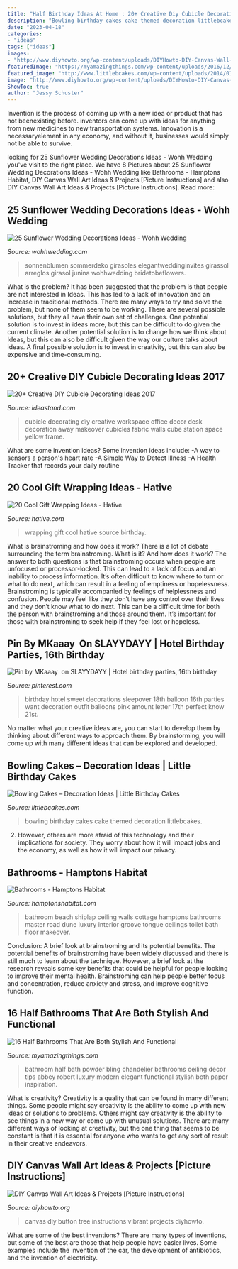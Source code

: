 ```yaml
---
title: "Half Birthday Ideas At Home : 20+ Creative Diy Cubicle Decorating Ideas 2017"
description: "Bowling birthday cakes cake themed decoration littlebcakes"
date: "2023-04-18"
categories:
- "ideas"
tags: ["ideas"]
images:
- "http://www.diyhowto.org/wp-content/uploads/DIYHowto-DIY-Canvas-Wall-Art-Ideas-Tutorials-Picture-Instructions-16.jpg"
featuredImage: "https://myamazingthings.com/wp-content/uploads/2016/12/bath.jpg"
featured_image: "http://www.littlebcakes.com/wp-content/uploads/2014/01/Bowling-Birthday-Cakes.jpg"
image: "http://www.diyhowto.org/wp-content/uploads/DIYHowto-DIY-Canvas-Wall-Art-Ideas-Tutorials-Picture-Instructions-16.jpg"
ShowToc: true
author: "Jessy Schuster"
---
```



Invention is the process of coming up with a new idea or product that has not beenexisting before. inventors can come up with ideas for anything from new medicines to new transportation systems. Innovation is a necessaryelement in any economy, and without it, businesses would simply not be able to survive.

	

		
looking for 25 Sunflower Wedding Decorations Ideas - Wohh Wedding you've visit to the right place. We have 8 Pictures about 25 Sunflower Wedding Decorations Ideas - Wohh Wedding like Bathrooms - Hamptons Habitat, DIY Canvas Wall Art Ideas &amp; Projects [Picture Instructions] and also DIY Canvas Wall Art Ideas &amp; Projects [Picture Instructions]. Read more:
		
    
## 25 Sunflower Wedding Decorations Ideas - Wohh Wedding

<img loading=lazy src="https://www.wohhwedding.com/wp-content/uploads/2016/05/Sunflower-Wedding-Flower-Arrangements-Decorations.jpg" onerror="this.onerror=null;this.src='https://tse2.mm.bing.net/th?id=OIP.2ZMHhyywjH7F5CutyA4QGwHaLH&amp;pid=15.1';" alt="25 Sunflower Wedding Decorations Ideas - Wohh Wedding">

_Source: wohhwedding.com_

>sonnenblumen sommerdeko girasoles elegantweddinginvites girassol arreglos girasol junina wohhwedding bridetobeflowers. 

	

What is the problem?
It has been suggested that the problem is that people are not interested in Ideas. This has led to a lack of innovation and an increase in traditional methods. There are many ways to try and solve the problem, but none of them seem to be working. There are several possible solutions, but they all have their own set of challenges. One potential solution is to invest in ideas more, but this can be difficult to do given the current climate. Another potential solution is to change how we think about Ideas, but this can also be difficult given the way our culture talks about ideas. A final possible solution is to invest in creativity, but this can also be expensive and time-consuming.

    
## 20+ Creative DIY Cubicle Decorating Ideas 2017

<img loading=lazy src="http://ideastand.com/wp-content/uploads/2014/06/cubicle-decorating-ideas/5-cubicle-decorating-ideas.jpg" onerror="this.onerror=null;this.src='https://tse1.mm.bing.net/th?id=OIP.kN64pKn6kPcVyFxPZPLnNAHaJ4&amp;pid=15.1';" alt="20+ Creative DIY Cubicle Decorating Ideas 2017">

_Source: ideastand.com_

>cubicle decorating diy creative workspace office decor desk decoration away makeover cubicles fabric walls cube station space yellow frame. 

	

What are some invention ideas?
Some invention ideas include:
-A way to sensors a person's heart rate 
-A Simple Way to Detect Illness 
-A Health Tracker that records your daily routine

    
## 20 Cool Gift Wrapping Ideas - Hative

<img loading=lazy src="https://hative.com/wp-content/uploads/2014/10/gift-wrapping-ideas/4-cool-gift-wrapping-ideas.jpg" onerror="this.onerror=null;this.src='https://tse4.mm.bing.net/th?id=OIP.DM290G5GGwFg2ZJmXLjxnAHaLH&amp;pid=15.1';" alt="20 Cool Gift Wrapping Ideas - Hative">

_Source: hative.com_

>wrapping gift cool hative source birthday. 

	

What is brainstroming and how does it work?
There is a lot of debate surrounding the term brainstroming. What is it? And how does it work? The answer to both questions is that brainstroming occurs when people are unfocused or processor-locked. This can lead to a lack of focus and an inability to process information. It’s often difficult to know where to turn or what to do next, which can result in a feeling of emptiness or hopelessness.
Brainstroming is typically accompanied by feelings of helplessness and confusion. People may feel like they don’t have any control over their lives and they don’t know what to do next. This can be a difficult time for both the person with brainstroming and those around them. It’s important for those with brainstroming to seek help if they feel lost or hopeless.

    
## Pin By MKaaay ️ On SLAYYDAYY | Hotel Birthday Parties, 16th Birthday

<img loading=lazy src="https://i.pinimg.com/736x/bb/e6/b6/bbe6b6fc7b5f36c39ab2aa39f1c458b5.jpg" onerror="this.onerror=null;this.src='https://tse2.mm.bing.net/th?id=OIP.UDnKAi6-wG5U7FT-UNxakwHaJ4&amp;pid=15.1';" alt="Pin by MKaaay ️ on SLAYYDAYY | Hotel birthday parties, 16th birthday">

_Source: pinterest.com_

>birthday hotel sweet decorations sleepover 18th balloon 16th parties want decoration outfit balloons pink amount letter 17th perfect know 21st. 

	

No matter what your creative ideas are, you can start to develop them by thinking about different ways to approach them. By brainstorming, you will come up with many different ideas that can be explored and developed.

    
## Bowling Cakes – Decoration Ideas | Little Birthday Cakes

<img loading=lazy src="http://www.littlebcakes.com/wp-content/uploads/2014/01/Bowling-Birthday-Cakes.jpg" onerror="this.onerror=null;this.src='https://tse4.mm.bing.net/th?id=OIP.kiqHaxOeQgughU9ez7J8zgHaJ-&amp;pid=15.1';" alt="Bowling Cakes – Decoration Ideas | Little Birthday Cakes">

_Source: littlebcakes.com_

>bowling birthday cakes cake themed decoration littlebcakes. 

	

2. However, others are more afraid of this technology and their implications for society. They worry about how it will impact jobs and the economy, as well as how it will impact our privacy. 

    
## Bathrooms - Hamptons Habitat

<img loading=lazy src="http://hamptonshabitat.com/wp-content/uploads/2013/12/dune-road-luxury-home-bathroom-01-720w-686x1030.jpg" onerror="this.onerror=null;this.src='https://tse1.mm.bing.net/th?id=OIP.uJshvwuvYaaHKg9KC4im4gHaLH&amp;pid=15.1';" alt="Bathrooms - Hamptons Habitat">

_Source: hamptonshabitat.com_

>bathroom beach shiplap ceiling walls cottage hamptons bathrooms master road dune luxury interior groove tongue ceilings toilet bath floor makeover. 

	

Conclusion: A brief look at brainstroming and its potential benefits.
The potential benefits of brainstroming have been widely discussed and there is still much to learn about the technique. However, a brief look at the research reveals some key benefits that could be helpful for people looking to improve their mental health. Brainstroming can help people better focus and concentration, reduce anxiety and stress, and improve cognitive function.

    
## 16 Half Bathrooms That Are Both Stylish And Functional

<img loading=lazy src="https://myamazingthings.com/wp-content/uploads/2016/12/bath.jpg" onerror="this.onerror=null;this.src='https://tse2.mm.bing.net/th?id=OIP.fr4jAp5A2PbHzv8yuF3ygQHaLD&amp;pid=15.1';" alt="16 Half Bathrooms That Are Both Stylish And Functional">

_Source: myamazingthings.com_

>bathroom half bath powder bling chandelier bathrooms ceiling decor tips abbey robert luxury modern elegant functional stylish both paper inspiration. 

	

What is creativity?
Creativity is a quality that can be found in many different things. Some people might say creativity is the ability to come up with new ideas or solutions to problems. Others might say creativity is the ability to see things in a new way or come up with unusual solutions. There are many different ways of looking at creativity, but the one thing that seems to be constant is that it is essential for anyone who wants to get any sort of result in their creative endeavors.

    
## DIY Canvas Wall Art Ideas &amp; Projects [Picture Instructions]

<img loading=lazy src="http://www.diyhowto.org/wp-content/uploads/DIYHowto-DIY-Canvas-Wall-Art-Ideas-Tutorials-Picture-Instructions-16.jpg" onerror="this.onerror=null;this.src='https://tse3.mm.bing.net/th?id=OIP.HJBLEHa-6aumcRhvfANYLgHaPl&amp;pid=15.1';" alt="DIY Canvas Wall Art Ideas &amp; Projects [Picture Instructions]">

_Source: diyhowto.org_

>canvas diy button tree instructions vibrant projects diyhowto. 

	

What are some of the best inventions?
There are many types of inventions, but some of the best are those that help people have easier lives. Some examples include the invention of the car, the development of antibiotics, and the invention of electricity.

